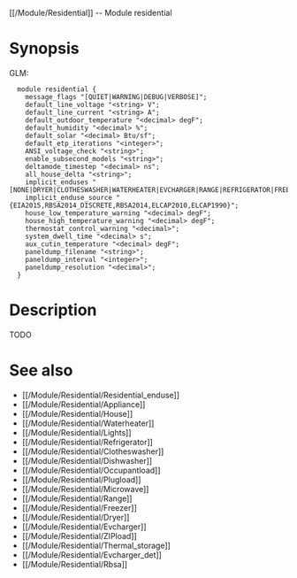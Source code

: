 [[/Module/Residential]] -- Module residential

# Synopsis
GLM:
~~~
  module residential {
    message_flags "[QUIET|WARNING|DEBUG|VERBOSE]";
    default_line_voltage "<string> V";
    default_line_current "<string> A";
    default_outdoor_temperature "<decimal> degF";
    default_humidity "<decimal> %";
    default_solar "<decimal> Btu/sf";
    default_etp_iterations "<integer>";
    ANSI_voltage_check "<string>";
    enable_subsecond_models "<string>";
    deltamode_timestep "<decimal> ns";
    all_house_delta "<string>";
    implicit_enduses "[NONE|DRYER|CLOTHESWASHER|WATERHEATER|EVCHARGER|RANGE|REFRIGERATOR|FREEZER|MICROWAVE|DISHWASHER|OCCUPANCY|PLUGS|LIGHTS]";
    implicit_enduse_source "{EIA2015,RBSA2014_DISCRETE,RBSA2014,ELCAP2010,ELCAP1990}";
    house_low_temperature_warning "<decimal> degF";
    house_high_temperature_warning "<decimal> degF";
    thermostat_control_warning "<decimal>";
    system_dwell_time "<decimal> s";
    aux_cutin_temperature "<decimal> degF";
    paneldump_filename "<string>";
    paneldump_interval "<integer>";
    paneldump_resolution "<decimal>";
  }
~~~

# Description

TODO

# See also
* [[/Module/Residential/Residential_enduse]]
* [[/Module/Residential/Appliance]]
* [[/Module/Residential/House]]
* [[/Module/Residential/Waterheater]]
* [[/Module/Residential/Lights]]
* [[/Module/Residential/Refrigerator]]
* [[/Module/Residential/Clotheswasher]]
* [[/Module/Residential/Dishwasher]]
* [[/Module/Residential/Occupantload]]
* [[/Module/Residential/Plugload]]
* [[/Module/Residential/Microwave]]
* [[/Module/Residential/Range]]
* [[/Module/Residential/Freezer]]
* [[/Module/Residential/Dryer]]
* [[/Module/Residential/Evcharger]]
* [[/Module/Residential/ZIPload]]
* [[/Module/Residential/Thermal_storage]]
* [[/Module/Residential/Evcharger_det]]
* [[/Module/Residential/Rbsa]]

